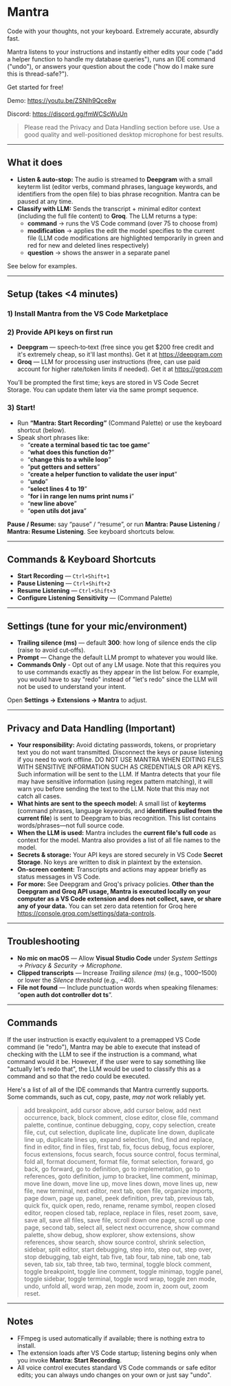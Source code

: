 # Mantra

Code with your thoughts, not your keyboard. Extremely accurate, absurdly fast.

Mantra listens to your instructions and instantly either edits your code ("add a helper function to handle my database queries"), runs an IDE command ("undo"), or answers your question about the code ("how do I make sure this is thread-safe?").

Get started for free!

Demo: https://youtu.be/ZSNIh9Qce8w

Discord: https://discord.gg/fmWCScWuUn

> Please read the Privacy and Data Handling section before use.
> Use a good quality and well-positioned desktop microphone for best results.

---

## What it does

- **Listen & auto-stop:** The audio is streamed to **Deepgram** with a small keyterm list (editor verbs, command phrases, language keywords, and identifiers from the open file) to bias phrase recognition. Mantra can be paused at any time.
- **Classify with LLM:** Sends the transcript + minimal editor context (including the full file content) to **Groq**. The LLM returns a type:
  - **command** → runs the VS Code command (over 75 to choose from)
  - **modification** → applies the edit the model specifies to the current file (LLM code modifications are highlighted temporarily in green and red for new and deleted lines respectively)
  - **question** → shows the answer in a separate panel

See below for examples.

---

## Setup (takes <4 minutes)
### 1) Install Mantra from the VS Code Marketplace

### 2) Provide API keys on first run

- **Deepgram** — speech‑to‑text (free since you get $200 free credit and it's extremely cheap, so it'll last months). Get it at https://deepgram.com
- **Groq** — LLM for processing user instructions (free, can use paid account for higher rate/token limits if needed). Get it at https://groq.com

You’ll be prompted the first time; keys are stored in VS Code Secret Storage. You can update them later via the same prompt sequence.

### 3) Start!

- Run **“Mantra: Start Recording”** (Command Palette) or use the keyboard shortcut (below).  
- Speak short phrases like:
  - “**create a terminal based tic tac toe game**”
  - “**what does this function do?**”
  - “**change this to a while loop**”
  - “**put getters and setters**”
  - “**create a helper function to validate the user input**”
  - “**undo**”
  - “**select lines 4 to 19**”
  - “**for i in range len nums print nums i**”
  - “**new line above**”
  - “**open utils dot java**”

**Pause / Resume:** say “pause” / “resume”, or run **Mantra: Pause Listening** / **Mantra: Resume Listening**. See keyboard shortcuts below.

---

## Commands & Keyboard Shortcuts

- **Start Recording** — `Ctrl+Shift+1`  
- **Pause Listening** — `Ctrl+Shift+2`  
- **Resume Listening** — `Ctrl+Shift+3`  
- **Configure Listening Sensitivity** — (Command Palette)

---

## Settings (tune for your mic/environment)
- **Trailing silence (ms)** — default **300**: how long of silence ends the clip (raise to avoid cut‑offs).
- **Prompt** — Change the default LLM prompt to whatever you would like.
- **Commands Only** - Opt out of any LM usage. Note that this requires you to use commands exactly as they appear in the list below. For example, you would have to say "redo" instead of "let's redo" since the LLM will not be used to understand your intent.

Open **Settings → Extensions → Mantra** to adjust.

---

## Privacy and Data Handling (Important)

- **Your responsibility:** Avoid dictating passwords, tokens, or proprietary text you do not want transmitted. Disconnect the keys or pause listening if you need to work offline. DO NOT USE MANTRA WHEN EDITING FILES WITH SENSITIVE INFORMATION SUCH AS CREDENTIALS OR API KEYS. Such information will be sent to the LLM. If Mantra detects that your file may have sensitive information (using regex pattern matching), it will warn you before sending the text to the LLM. Note that this may not catch all cases.
- **What hints are sent to the speech model:** A small list of **keyterms** (command phrases, language keywords, and **identifiers pulled from the current file**) is sent to Deepgram to bias recognition. This list contains words/phrases—not full source code.
- **When the LLM is used:** Mantra includes the **current file's full code** as context for the model. Mantra also provides a list of all file names to the model.
- **Secrets & storage:** Your API keys are stored securely in VS Code **Secret Storage**. No keys are written to disk in plaintext by the extension.
- **On‑screen content:** Transcripts and actions may appear briefly as status messages in VS Code.
- **For more:** See Deepgram and Groq's privacy policies. **Other than the Deepgram and Groq API usage, Mantra is executed locally on your computer as a VS Code extension and does not collect, save, or share any of your data.** You can set zero data retention for Groq here https://console.groq.com/settings/data-controls.

---

## Troubleshooting
 
- **No mic on macOS** — Allow **Visual Studio Code** under *System Settings → Privacy & Security → Microphone*.  
- **Clipped transcripts** — Increase *Trailing silence (ms)* (e.g., 1000–1500) or lower the *Silence threshold* (e.g., −40).  
- **File not found** — Include punctuation words when speaking filenames: “**open auth dot controller dot ts**”.

---

## Commands

If the user instruction is exactly equivalent to a premapped VS Code command (ie "redo"), Mantra may be able to execute that instead of checking with the LLM to see if the instruction is a command, what command would it be. However, if the user were to say something like "actually let's redo that", the LLM would be used to classify this as a command and so that the redo could be executed.

Here's a list of all of the IDE commands that Mantra currently supports. Some commands, such as cut, copy, paste, *may not* work reliably yet.

> add breakpoint, add cursor above, add cursor below, add next occurrence, back, block comment, close editor, close file, command palette, continue, continue debugging, copy, copy selection, create file, cut, cut selection, duplicate line, duplicate line down, duplicate line up, duplicate lines up, expand selection, find, find and replace, find in editor, find in files, first tab, fix, focus debug, focus explorer, focus extensions, focus search, focus source control, focus terminal, fold all, format document, format file, format selection, forward, go back, go forward, go to definition, go to implementation, go to references, goto definition, jump to bracket, line comment, minimap, move line down, move line up, move lines down, move lines up, new file, new terminal, next editor, next tab, open file, organize imports, page down, page up, panel, peek definition, prev tab, previous tab, quick fix, quick open, redo, rename, rename symbol, reopen closed editor, reopen closed tab, replace, replace in files, reset zoom, save, save all, save all files, save file, scroll down one page, scroll up one page, second tab, select all, select next occurrence, show command palette, show debug, show explorer, show extensions, show references, show search, show source control, shrink selection, sidebar, split editor, start debugging, step into, step out, step over, stop debugging, tab eight, tab five, tab four, tab nine, tab one, tab seven, tab six, tab three, tab two, terminal, toggle block comment, toggle breakpoint, toggle line comment, toggle minimap, toggle panel, toggle sidebar, toggle terminal, toggle word wrap, toggle zen mode, undo, unfold all, word wrap, zen mode, zoom in, zoom out, zoom reset.

---

## Notes

- FFmpeg is used automatically if available; there is nothing extra to install.  
- The extension loads after VS Code startup; listening begins only when you invoke **Mantra: Start Recording**.  
- All voice control executes standard VS Code commands or safe editor edits; you can always undo changes on your own or just say "undo".